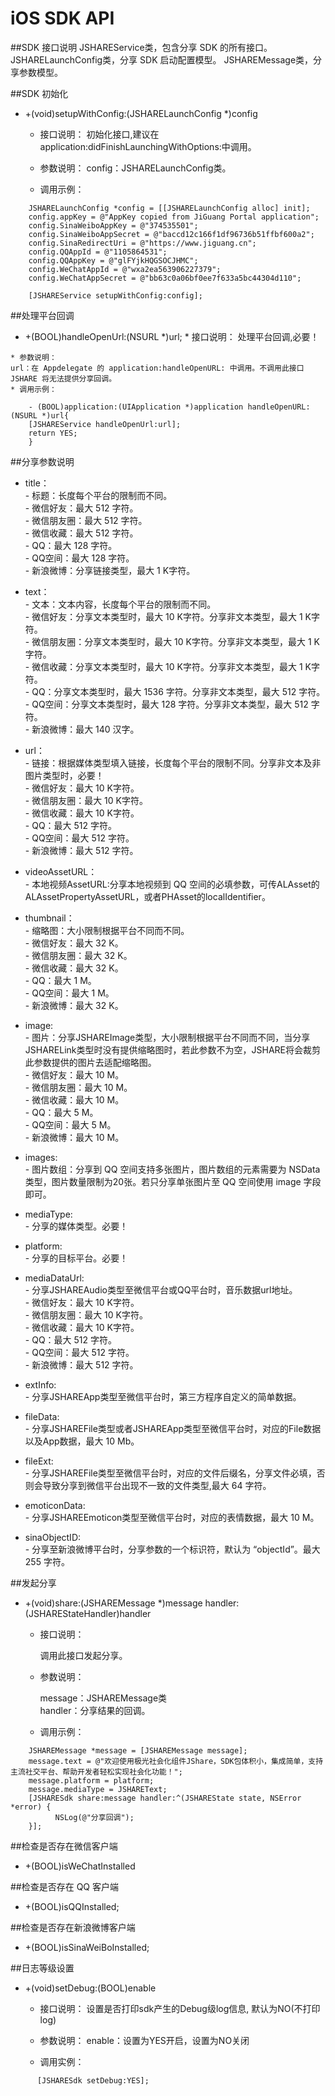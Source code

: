 # iOS SDK API

##SDK 接口说明
JSHAREService类，包含分享 SDK 的所有接口。
JSHARELaunchConfig类，分享 SDK 启动配置模型。
JSHAREMessage类，分享参数模型。

##SDK 初始化

* +(void)setupWithConfig:(JSHARELaunchConfig *)config
    * 接口说明：
      初始化接口,建议在application:didFinishLaunchingWithOptions:中调用。
 
    * 参数说明：
      config：JSHARELaunchConfig类。
    
    * 调用示例：

   
   

```
    JSHARELaunchConfig *config = [[JSHARELaunchConfig alloc] init];
    config.appKey = @"AppKey copied from JiGuang Portal application";
    config.SinaWeiboAppKey = @"374535501";
    config.SinaWeiboAppSecret = @"baccd12c166f1df96736b51ffbf600a2";
    config.SinaRedirectUri = @"https://www.jiguang.cn";
    config.QQAppId = @"1105864531";
    config.QQAppKey = @"glFYjkHQGSOCJHMC";
    config.WeChatAppId = @"wxa2ea563906227379";
    config.WeChatAppSecret = @"bb63c0a06bf0ee7f633a5bc44304d110";
    
    [JSHAREService setupWithConfig:config];
```

	
	
##处理平台回调
    
   * +(BOOL)handleOpenUrl:(NSURL *)url; 
    * 接口说明：
    处理平台回调,必要！
    
    * 参数说明：
    url：在 Appdelegate 的 application:handleOpenURL: 中调用。不调用此接口 JSHARE 将无法提供分享回调。
    * 调用示例：
    
    


```
    - (BOOL)application:(UIApplication *)application handleOpenURL:(NSURL *)url{
    [JSHAREService handleOpenUrl:url];
    return YES;
    }
```

	
	
    
    
    
##分享参数说明
- title：<br>
       - 标题：长度每个平台的限制而不同。<br>
       - 微信好友：最大 512 字符。<br>
       - 微信朋友圈：最大 512 字符。<br>
       - 微信收藏：最大 512 字符。<br>
       - QQ：最大 128 字符。<br>
       - QQ空间：最大 128 字符。<br>
       - 新浪微博：分享链接类型，最大 1 K字符。<br>
    
- text：<br>
       - 文本：文本内容，长度每个平台的限制而不同。<br>
       - 微信好友：分享文本类型时，最大 10 K字符。分享非文本类型，最大 1 K字符。<br>
       - 微信朋友圈：分享文本类型时，最大 10 K字符。分享非文本类型，最大 1 K字符。<br>
       - 微信收藏：分享文本类型时，最大 10 K字符。分享非文本类型，最大 1 K字符。<br>
       - QQ：分享文本类型时，最大 1536 字符。分享非文本类型，最大 512 字符。<br>
       - QQ空间：分享文本类型时，最大 128 字符。分享非文本类型，最大 512 字符。<br>
       - 新浪微博：最大 140 汉字。<br>
        
- url：<br>
       - 链接：根据媒体类型填入链接，长度每个平台的限制不同。分享非文本及非图片类型时，必要！<br>
       - 微信好友：最大 10 K字符。<br>
       - 微信朋友圈：最大 10 K字符。<br>
       - 微信收藏：最大 10 K字符。<br>
       - QQ：最大 512 字符。<br>
       - QQ空间：最大 512 字符。<br>
       - 新浪微博：最大 512 字符。<br>
  
- videoAssetURL：<br>
       - 本地视频AssetURL:分享本地视频到 QQ 空间的必填参数，可传ALAsset的ALAssetPropertyAssetURL，或者PHAsset的localIdentifier。<br>
- thumbnail：<br>
       - 缩略图：大小限制根据平台不同而不同。<br>
       - 微信好友：最大 32 K。<br>
       - 微信朋友圈：最大 32 K。<br>
       - 微信收藏：最大 32 K。<br>
       - QQ：最大 1 M。<br>
       - QQ空间：最大 1 M。<br>
       - 新浪微博：最大 32 K。<br>
- image:<br>
       - 图片：分享JSHAREImage类型，大小限制根据平台不同而不同，当分享JSHARELink类型时没有提供缩略图时，若此参数不为空，JSHARE将会裁剪此参数提供的图片去适配缩略图。<br>
       - 微信好友：最大 10 M。<br>
       - 微信朋友圈：最大 10 M。<br>
       - 微信收藏：最大 10 M。<br>
       - QQ：最大 5 M。<br>
       - QQ空间：最大 5 M。<br>
       - 新浪微博：最大 10 M。<br>
- images:<br>
       - 图片数组：分享到 QQ 空间支持多张图片，图片数组的元素需要为 NSData 类型，图片数量限制为20张。若只分享单张图片至 QQ 空间使用 image 字段即可。<br>
        
- mediaType:<br>
       - 分享的媒体类型。必要！<br>
    
- platform:<br>
       - 分享的目标平台。必要！<br>
    
- mediaDataUrl:<br>
       - 分享JSHAREAudio类型至微信平台或QQ平台时，音乐数据url地址。<br>
       - 微信好友：最大 10 K字符。<br>
       - 微信朋友圈：最大 10 K字符。<br>
       - 微信收藏：最大 10 K字符。<br>
       - QQ：最大 512 字符。<br>
       - QQ空间：最大 512 字符。<br>
       - 新浪微博：最大 512 字符。<br>

- extInfo:<br>
       - 分享JSHAREApp类型至微信平台时，第三方程序自定义的简单数据。<br>
- fileData:<br>
       - 分享JSHAREFile类型或者JSHAREApp类型至微信平台时，对应的File数据以及App数据，最大 10 Mb。<br>
- fileExt:<br>
       - 分享JSHAREFile类型至微信平台时，对应的文件后缀名，分享文件必填，否则会导致分享到微信平台出现不一致的文件类型,最大 64 字符。<br>
- emoticonData:<br>
       - 分享JSHAREEmoticon类型至微信平台时，对应的表情数据，最大 10 M。<br>
- sinaObjectID:<br>
       - 分享至新浪微博平台时，分享参数的一个标识符，默认为 “objectId”。最大 255 字符。<br>
    
##发起分享

* +(void)share:(JSHAREMessage *)message
      handler:(JSHAREStateHandler)handler
    
    * 接口说明：
        
        调用此接口发起分享。
        
    * 参数说明：
     
        message：JSHAREMessage类<br>
        handler：分享结果的回调。
        
    * 调用示例：
    
    
    
```
    JSHAREMessage *message = [JSHAREMessage message];
    message.text = @"欢迎使用极光社会化组件JShare，SDK包体积小，集成简单，支持主流社交平台、帮助开发者轻松实现社会化功能！";
    message.platform = platform;
    message.mediaType = JSHAREText;
    [JSHARESdk share:message handler:^(JSHAREState state, NSError *error) {
          NSLog(@"分享回调");
    }];
```
    
        
    
##检查是否存在微信客户端
    
* +(BOOL)isWeChatInstalled
    
##检查是否存在 QQ 客户端
    
* +(BOOL)isQQInstalled;

##检查是否存在新浪微博客户端
    
* +(BOOL)isSinaWeiBoInstalled;

##日志等级设置
    
* +(void)setDebug:(BOOL)enable
    * 接口说明：
            设置是否打印sdk产生的Debug级log信息, 默认为NO(不打印log)
    * 参数说明：
            enable：设置为YES开启，设置为NO关闭

    * 调用实例：
        
        
        
        
```
      [JSHARESdk setDebug:YES];
```
      
      
      


